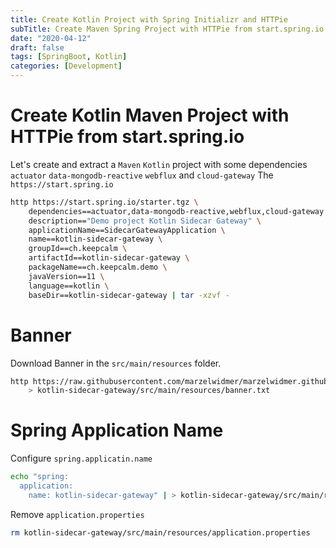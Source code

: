 ```yaml
---
title: Create Kotlin Project with Spring Initializr and HTTPie
subTitle: Create Maven Spring Project with HTTPie from start.spring.io - Spring Boot - Maven  
date: "2020-04-12"
draft: false
tags: [SpringBoot, Kotlin]
categories: [Development]
---
```


[//]: # (---)

[//]: # (title: Create Kotlin Project with Spring Initializr and HTTPie)

[//]: # (subTitle: Create Maven Spring Project with HTTPie from start.spring.io - Spring Boot - Maven)

[//]: # (date: "2020-04-12")

[//]: # (draft: false)

[//]: # (tags: [Spring Boot, Kotlin])

[//]: # (categories: [Development])

[//]: # (--- )
                                                                                                                
# Create Kotlin Maven Project with HTTPie from start.spring.io 
Let's create and extract a `Maven` `Kotlin` project with some dependencies `actuator` `data-mongodb-reactive` `webflux` and `cloud-gateway`
The `https://start.spring.io`

```bash
http https://start.spring.io/starter.tgz \
    dependencies==actuator,data-mongodb-reactive,webflux,cloud-gateway \
    description=="Demo project Kotlin Sidecar Gateway" \
    applicationName==SidecarGatewayApplication \
    name==kotlin-sidecar-gateway \
    groupId==ch.keepcalm \
    artifactId==kotlin-sidecar-gateway \
    packageName==ch.keepcalm.demo \
    javaVersion==11 \
    language==kotlin \
    baseDir==kotlin-sidecar-gateway | tar -xzvf -
```

# Banner
Download Banner in the `src/main/resources` folder.
```bash
http https://raw.githubusercontent.com/marzelwidmer/marzelwidmer.github.io/master/img/banner.txt \
    > kotlin-sidecar-gateway/src/main/resources/banner.txt
```

# Spring Application Name
Configure `spring.applicatin.name`
```bash
echo "spring:
  application:
    name: kotlin-sidecar-gateway" | > kotlin-sidecar-gateway/src/main/resources/application.yaml
```
Remove `application.properties`
```bash
rm kotlin-sidecar-gateway/src/main/resources/application.properties
```

